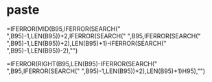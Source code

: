 # paste

=IFERROR(MID(B95,IFERROR(SEARCH(" ",B95)-1,LEN(B95))+2,IFERROR(SEARCH(" ",B95,IFERROR(SEARCH(" ",B95)-1,LEN(B95))+2),LEN(B95)+1)-IFERROR(SEARCH(" ",B95)-1,LEN(B95))-2),"")

=IFERROR(RIGHT(B95,LEN(B95)-IFERROR(SEARCH(" ",B95,IFERROR(SEARCH(" ",B95)-1,LEN(B95))+2),LEN(B95)+1)H95),"")
